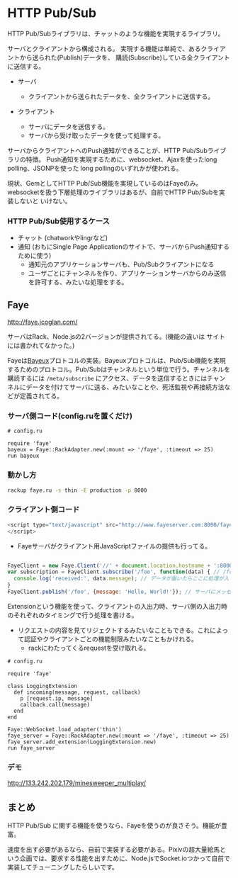 # HTTP Pub/Sub

HTTP Pub/Subライブラリは、チャットのような機能を実現するライブラリ。

サーバとクライアントから構成される。
実現する機能は単純で、あるクライアントから送られた(Publish)データを、
購読(Subscribe)している全クライアントに送信する。

* サーバ
  * クライアントから送られたデータを、全クライアントに送信する。

* クライアント
  * サーバにデータを送信する。
  * サーバから受け取ったデータを使って処理する。


サーバからクライアントへのPush通知ができることが、HTTP Pub/Subライブラリの特徴。
Push通知を実現するために、websocket、Ajaxを使ったlong polling、JSONPを使った
long pollingのいずれかが使われる。

現状、GemとしてHTTP Pub/Sub機能を実現しているのはFayeのみ。
websocketを扱う下層処理のライブラリはあるが、自前でHTTP Pub/Subを実装しないと
いけない。

### HTTP Pub/Sub使用するケース
* チャット (chatworkやlingrなど)
* 通知 (おもにSingle Page Applicationのサイトで、サーバからPush通知するために使う)
  * 通知元のアプリケーションサーバも、Pub/Subクライアントになる
  * ユーザごとにチャンネルを作り、アプリケーションサーバからのみ送信を許可する、みたいな処理をする。

## Faye

http://faye.jcoglan.com/

サーバはRack、Node.jsの2バージョンが提供されてる。(機能の違いは
サイトには書かれてなかった。)

Fayeは[Bayeux](http://svn.cometd.com/trunk/bayeux/bayeux.html)プロトコルの実装。Bayeuxプロトコルは、Pub/Sub機能を実現するためのプロトコル。Pub/Subはチャンネルという単位で行う。チャンネルを購読するには `/meta/subscribe` にアクセス、データを送信するときにはチャンネルにデータを付けてサーバに送る、みたいなことや、死活監視や再接続方法などが定義されてる。


### サーバ側コード(config.ruを置くだけ)

```config.ru
# config.ru

require 'faye'
bayeux = Faye::RackAdapter.new(:mount => '/faye', :timeout => 25)
run bayeux
```

### 動かし方

```bash
rackup faye.ru -s thin -E production -p 8000
```


### クライアント側コード

```browser.js
<script type="text/javascript" src="http://www.fayeserver.com:8000/faye/client.js">
</script>
```

* Fayeサーバがクライアント用JavaScriptファイルの提供も行ってる。


```browser.js

FayeClient = new Faye.Client('//' + document.location.hostname + ':8000/faye');
var subscription = FayeClient.subscribe('/foo', function(data) { // /foo チャンネルを購読する
  console.log('received:', data.message); // データが届いたらここに処理が入ってくる
}
FayeClient.publish('/foo', {message: 'Hello, World!'}); // サーバにメッセージを送る

```


Extensionという機能を使って、クライアントの入出力時、サーバ側の入出力時のそれぞれのタイミングで行う処理を書ける。
* リクエストの内容を見てリジェクトするみたいなこともできる。これによって認証やクライアントごとの機能制限みたいなこともかけれる。
  * rackにわたってくるrequestを受け取れる。

```config.ru
# config.ru

require 'faye'

class LoggingExtension
  def incoming(message, request, callback)
    p [request.ip, message]
    callback.call(message)
  end
end

Faye::WebSocket.load_adapter('thin')
faye_server = Faye::RackAdapter.new(:mount => '/faye', :timeout => 25)
faye_server.add_extension(LoggingExtension.new)
run faye_server
```


### デモ

http://133.242.202.179/minesweeper_multiplay/



## まとめ

HTTP Pub/Sub に関する機能を使うなら、Fayeを使うのが良さそう。機能が豊富。

速度を出す必要があるなら、自前で実装する必要がある。Pixivの超大量絵馬という企画では、要求する性能を出すために、Node.jsでSocket.ioつかって自前で実装してチューニングしたらしいです。




